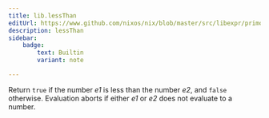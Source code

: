 ```yaml
---
title: lib.lessThan
editUrl: https://www.github.com/nixos/nix/blob/master/src/libexpr/primops.cc
description: lessThan
sidebar:
    badge: 
        text: Builtin
        variant: note

---
```


Return `true` if the number *e1* is less than the number *e2*, and
`false` otherwise. Evaluation aborts if either *e1* or *e2* does not
evaluate to a number.
